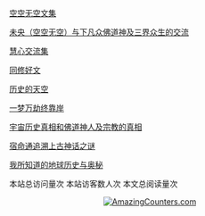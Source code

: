 [空空无空文集](https://github.com/lanna2019/lanna2019.github.io/issues/65#issue-454113136)

[未央（空空无空）与下凡众佛道神及三界众生的交流](https://github.com/lanna2019/lanna2019.github.io/issues/64#issue-454107840)

[慧心交流集](https://github.com/lanna2019/lanna2019.github.io/issues/180#issue-527641081)

[同修好文](https://github.com/lanna2019/lanna2019.github.io/issues/181#issue-527641136)



[历史的天空](https://github.com/lanna2019/lanna2019.github.io/issues/108#issue-456639959)

[一梦万劫终靠岸](https://github.com/lanna2019/lanna2019.github.io/issues/91#issue-454726509)

[宇宙历史真相和佛道神人及宗教的真相](https://github.com/lanna2019/lanna2019.github.io/issues/110#issue-456642762)

[宿命通追溯上古神话之谜](https://github.com/lanna2019/lanna2019.github.io/issues/130#issue-456645174)

[我所知道的地球历史与奥秘](https://github.com/lanna2019/lanna2019.github.io/issues/141#issue-456646755)

<script async src="//busuanzi.ibruce.info/busuanzi/2.3/busuanzi.pure.mini.js"></script>
<span id="busuanzi_container_site_pv">本站总访问量<span id="busuanzi_value_site_pv"></span>次</span>
<span id="busuanzi_container_site_uv">本站访客数<span id="busuanzi_value_site_uv"></span>人次</span>
<span id="busuanzi_value_page_pv">本文总阅读量<span id="busuanzi_value_page_pv"></span>次</span>


<div align="center"><a href="http://www.amazingcounters.com"><img border="0" 
src="http://cc.amazingcounters.com/counter.php?i=3243039&c=9729430" 
alt="AmazingCounters.com"></a></div>



